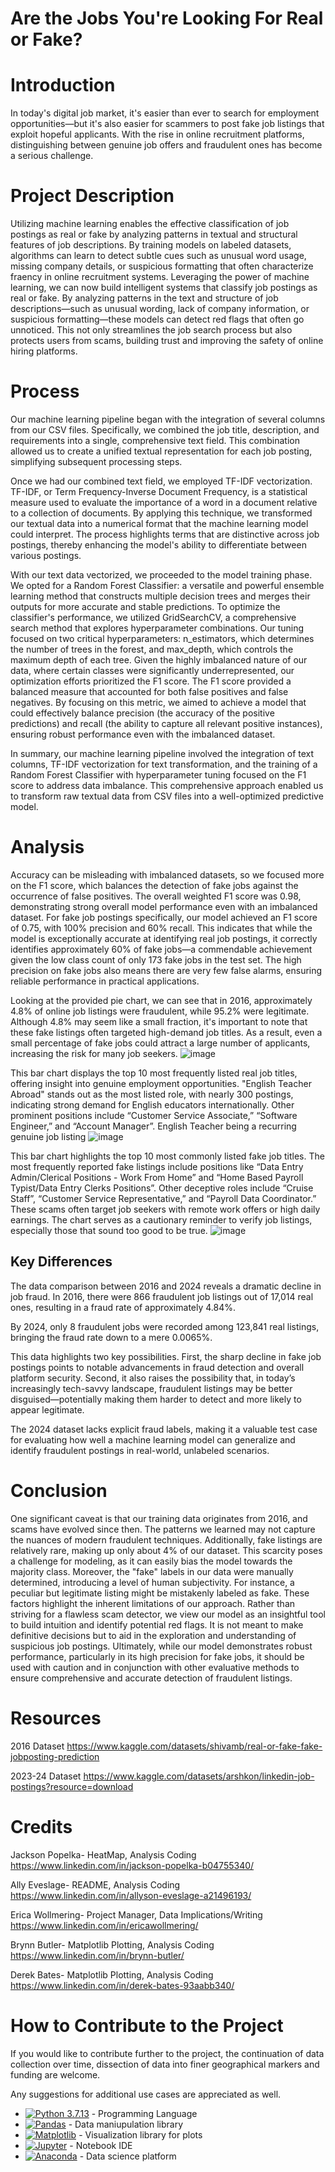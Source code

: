 # **Are the Jobs You're Looking For Real or Fake?**

# Introduction
In today's digital job market, it's easier than ever to search for employment opportunities—but it's also easier for scammers to post fake job listings that exploit hopeful applicants. 
With the rise in online recruitment platforms, distinguishing between genuine job offers and fraudulent ones has become a serious challenge. 

# Project Description
Utilizing machine learning enables the effective classification of job postings as real or fake by analyzing patterns in textual and structural features of job descriptions. 
By training models on labeled datasets, algorithms can learn to detect subtle cues such as unusual word usage, missing company details, or suspicious formatting that often characterize fraency in online recruitment systems.
Leveraging the power of machine learning, we can now build intelligent systems that classify job postings as real or fake. 
By analyzing patterns in the text and structure of job descriptions—such as unusual wording, lack of company information, or suspicious formatting—these models can detect red flags that often go unnoticed. 
This not only streamlines the job search process but also protects users from scams, building trust and improving the safety of online hiring platforms.

# Process

Our machine learning pipeline began with the integration of several columns from our CSV files. 
Specifically, we combined the job title, description, and requirements into a single, comprehensive text field. 
This combination allowed us to create a unified textual representation for each job posting, simplifying subsequent processing steps.

Once we had our combined text field, we employed TF-IDF vectorization. 
TF-IDF, or Term Frequency-Inverse Document Frequency, is a statistical measure used to evaluate the importance of a word in a document relative to a collection of documents. 
By applying this technique, we transformed our textual data into a numerical format that the machine learning model could interpret. 
The process highlights terms that are distinctive across job postings, thereby enhancing the model's ability to differentiate between various postings.

With our text data vectorized, we proceeded to the model training phase. 
We opted for a Random Forest Classifier: a versatile and powerful ensemble learning method that constructs multiple decision trees and merges their outputs for more accurate and stable predictions. 
To optimize the classifier's performance, we utilized GridSearchCV, a comprehensive search method that explores hyperparameter combinations. 
Our tuning focused on two critical hyperparameters: n_estimators, which determines the number of trees in the forest, and max_depth, which controls the maximum depth of each tree.
Given the highly imbalanced nature of our data, where certain classes were significantly underrepresented, our optimization efforts prioritized the F1 score. 
The F1 score provided a balanced measure that accounted for both false positives and false negatives. 
By focusing on this metric, we aimed to achieve a model that could effectively balance precision (the accuracy of the positive predictions) and recall (the ability to capture all relevant positive instances), ensuring robust performance even with the imbalanced dataset.

In summary, our machine learning pipeline involved the integration of text columns, TF-IDF vectorization for text transformation, and the training of a Random Forest Classifier with hyperparameter tuning focused on the F1 score to address data imbalance. 
This comprehensive approach enabled us to transform raw textual data from CSV files into a well-optimized predictive model.

# Analysis

Accuracy can be misleading with imbalanced datasets, so we focused more on the F1 score, which balances the detection of fake jobs against the occurrence of false positives. 
The overall weighted F1 score was 0.98, demonstrating strong overall model performance even with an imbalanced dataset. 
For fake job postings specifically, our model achieved an F1 score of 0.75, with 100% precision and 60% recall. 
This indicates that while the model is exceptionally accurate at identifying real job postings, it correctly identifies approximately 60% of fake jobs—a commendable achievement given the low class count of only 173 fake jobs in the test set. 
The high precision on fake jobs also means there are very few false alarms, ensuring reliable performance in practical applications.

Looking at the provided pie chart, we can see that in 2016, approximately 4.8% of online job listings were fraudulent, while 95.2% were legitimate. 
Although 4.8% may seem like a small fraction, it's important to note that these fake listings often targeted high-demand job titles. 
As a result, even a small percentage of fake jobs could attract a large number of applicants, increasing the risk for many job seekers.
![image](https://github.com/user-attachments/assets/47057570-d838-4949-a0c8-999d5c5a0093)

This bar chart displays the top 10 most frequently listed real job titles, offering insight into genuine employment opportunities. 
"English Teacher Abroad" stands out as the most listed role, with nearly 300 postings, indicating strong demand for English educators internationally. 
Other prominent positions include “Customer Service Associate,” “Software Engineer,” and “Account Manager”.
English Teacher being a recurring genuine job listing
![image](https://github.com/user-attachments/assets/df07f86e-64fc-4395-b07f-28743e0efab7)

This bar chart highlights the top 10 most commonly listed fake job titles. 
The most frequently reported fake listings include positions like “Data Entry Admin/Clerical Positions - Work From Home” and “Home Based Payroll Typist/Data Entry Clerks Positions”. 
Other deceptive roles include “Cruise Staff”, “Customer Service Representative,” and “Payroll Data Coordinator.” 
These scams often target job seekers with remote work offers or high daily earnings. 
The chart serves as a cautionary reminder to verify job listings, especially those that sound too good to be true.
![image](https://github.com/user-attachments/assets/d149e311-ebaa-405e-9dfe-57a6b9c18a38)

## Key Differences

The data comparison between 2016 and 2024 reveals a dramatic decline in job fraud. 
In 2016, there were 866 fraudulent job listings out of 17,014 real ones, resulting in a fraud rate of approximately 4.84%. 

By 2024, only 8 fraudulent jobs were recorded among 123,841 real listings, bringing the fraud rate down to a mere 0.0065%. 

This data highlights two key possibilities. First, the sharp decline in fake job postings points to notable advancements in fraud detection and overall platform security. Second, it also raises the possibility that, in today’s increasingly tech-savvy landscape, fraudulent listings may be better disguised—potentially making them harder to detect and more likely to appear legitimate.

The 2024 dataset lacks explicit fraud labels, making it a valuable test case for evaluating how well a machine learning model can generalize and identify fraudulent postings in real-world, unlabeled scenarios. 

# Conclusion

One significant caveat is that our training data originates from 2016, and scams have evolved since then. The patterns we learned may not capture the nuances of modern fraudulent techniques. Additionally, fake listings are relatively rare, making up only about 4% of our dataset. This scarcity poses a challenge for modeling, as it can easily bias the model towards the majority class.
Moreover, the "fake" labels in our data were manually determined, introducing a level of human subjectivity. For instance, a peculiar but legitimate listing might be mistakenly labeled as fake. These factors highlight the inherent limitations of our approach.
Rather than striving for a flawless scam detector, we view our model as an insightful tool to build intuition and identify potential red flags. It is not meant to make definitive decisions but to aid in the exploration and understanding of suspicious job postings.
Ultimately, while our model demonstrates robust performance, particularly in its high precision for fake jobs, it should be used with caution and in conjunction with other evaluative methods to ensure comprehensive and accurate detection of fraudulent listings.

# Resources

2016 Dataset
https://www.kaggle.com/datasets/shivamb/real-or-fake-fake-jobposting-prediction

2023-24 Dataset
https://www.kaggle.com/datasets/arshkon/linkedin-job-postings?resource=download

# Credits

Jackson Popelka- HeatMap, Analysis Coding https://www.linkedin.com/in/jackson-popelka-b04755340/

Ally Eveslage- README, Analysis Coding https://www.linkedin.com/in/allyson-eveslage-a21496193/
 
Erica Wollmering- Project Manager, Data Implications/Writing  https://www.linkedin.com/in/ericawollmering/
 
Brynn Butler- Matplotlib Plotting, Analysis Coding https://www.linkedin.com/in/brynn-butler/

Derek Bates- Matplotlib Plotting, Analysis Coding https://www.linkedin.com/in/derek-bates-93aabb340/

# How to Contribute to the Project

If you would like to contribute further to the project, the continuation of data collection over time, dissection of data into finer geographical markers and funding are welcome.

Any suggestions for additional use cases are appreciated as well.

- [![Python 3.7.13](https://img.shields.io/badge/python-3670A0?style=for-the-badge&logo=python&logoColor=ffdd54)]([https://www.python.org/downloads/release/python-3713/) - Programming Language
- [![Pandas](https://img.shields.io/badge/Pandas-2C2D72?style=for-the-badge&logo=pandas&logoColor=white)](https://pandas.pydata.org/docs/#) - Data maniupulation library
- [![Matplotlib](https://img.shields.io/badge/Matplotlib-3776AB?style=for-the-badge&logo=plotly&logoColor=white)](https://matplotlib.org/) - Visualization library for plots
- [![Jupyter](https://img.shields.io/badge/Jupyter-F37626.svg?&style=for-the-badge&logo=Jupyter&logoColor=white)](https://jupyter.org/) - Notebook IDE
- [![Anaconda](https://img.shields.io/badge/Anaconda-44A833?style=for-the-badge&logo=anaconda&logoColor=white)](https://www.anaconda.com/) - Data science platform
